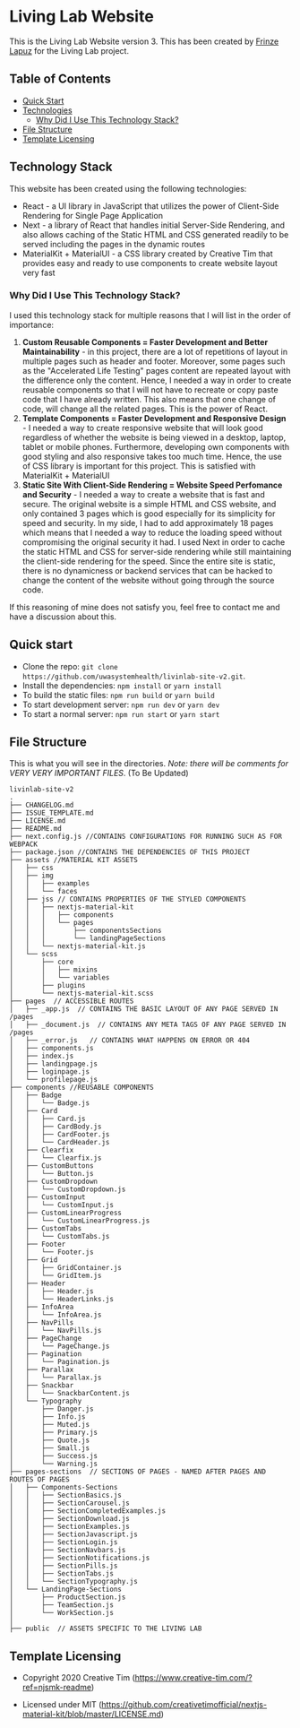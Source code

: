 # Living Lab Website
This is the Living Lab Website version 3. This has been created by [Frinze Lapuz](https://github.com/frinzekt) for the Living Lab project. 


## Table of Contents
* [Quick Start](#quick-start)
* [Technologies](#technology-stack)
    - [Why Did I Use This Technology Stack?](why-did-i-use-this-technology-stack?)
* [File Structure](#file-structure)
* [Template Licensing](#template-licensing)

## Technology Stack
This website has been created using the following technologies:
- React - a UI library in JavaScript that utilizes the power of Client-Side Rendering for Single Page Application
- Next - a library of React that handles initial Server-Side Rendering, and also allows caching of the Static HTML and CSS generated readily to be served including the pages in the dynamic routes
- MaterialKit + MaterialUI - a CSS library created by Creative Tim that provides easy and ready to use components to create website layout very fast

### Why Did I Use This Technology Stack?
I used this technology stack for multiple reasons that I will list in the order of importance:
1. **Custom Reusable Components = Faster Development and Better Maintainability** - in this project, there are a lot of repetitions of layout in multiple pages such as header and footer. Moreover, some pages such as the "Accelerated Life Testing" pages content are repeated layout with the difference only the content. Hence, I needed a way in order to create reusable components so that I will not have to recreate or copy paste code that I have already written. This also means that one change of code, will change all the related pages. This is the power of React.
2. **Template Components = Faster Development and Responsive Design** - I needed a way to create responsive website that will look good regardless of whether the website is being viewed in a desktop, laptop, tablet or mobile phones. Furthermore, developing own components with good styling and also responsive takes too much time. Hence, the use of CSS library is important for this project. This is satisfied with MaterialKit + MaterialUI
3. **Static Site With Client-Side Rendering = Website Speed Perfomance and Security** - I needed a way to create a website that is fast and secure. The original website is a simple HTML and CSS website, and only contained 3 pages which is good especially for its simplicity for speed and security. In my side, I had to add approximately 18 pages which means that I needed a way to reduce the loading speed without compromising the original security it had. I used Next in order to cache the static HTML and CSS for server-side rendering while still maintaining the client-side rendering for the speed. Since the entire site is static, there is no dynamicness or backend services that can be hacked to change the content of the website without going through the source code. 

If this reasoning of mine does not satisfy you, feel free to contact me and have a discussion about this.

## Quick start
- Clone the repo: `git clone https://github.com/uwasystemhealth/livinlab-site-v2.git`.
- Install the dependencies: `npm install` or `yarn install`
- To build the static files: `npm run build` or `yarn build`
- To start development server: `npm run dev` or `yarn dev`
- To start a normal server: `npm run start` or `yarn start`

## File Structure
This is what you will see in the directories. *Note: there will be comments for VERY VERY IMPORTANT FILES*. (To Be Updated)
```
livinlab-site-v2
.
├── CHANGELOG.md
├── ISSUE_TEMPLATE.md
├── LICENSE.md
├── README.md
├── next.config.js //CONTAINS CONFIGURATIONS FOR RUNNING SUCH AS FOR WEBPACK
├── package.json //CONTAINS THE DEPENDENCIES OF THIS PROJECT
├── assets //MATERIAL KIT ASSETS
│   ├── css
│   ├── img
│   │   ├── examples
│   │   └── faces
│   ├── jss // CONTAINS PROPERTIES OF THE STYLED COMPONENTS
│   │   ├── nextjs-material-kit
│   │   │   ├── components
│   │   │   └── pages
│   │   │       ├── componentsSections
│   │   │       └── landingPageSections
│   │   └── nextjs-material-kit.js
│   └── scss
│       ├── core
│       │   ├── mixins
│       │   └── variables
│       ├── plugins
│       └── nextjs-material-kit.scss
├── pages  // ACCESSIBLE ROUTES
│   ├── _app.js  // CONTAINS THE BASIC LAYOUT OF ANY PAGE SERVED IN /pages
│   ├── _document.js  // CONTAINS ANY META TAGS OF ANY PAGE SERVED IN /pages
│   ├── _error.js   // CONTAINS WHAT HAPPENS ON ERROR OR 404
│   ├── components.js
│   ├── index.js
│   ├── landingpage.js
│   ├── loginpage.js
│   └── profilepage.js
├── components //REUSABLE COMPONENTS
│   ├── Badge
│   │   └── Badge.js
│   ├── Card
│   │   ├── Card.js
│   │   ├── CardBody.js
│   │   ├── CardFooter.js
│   │   └── CardHeader.js
│   ├── Clearfix
│   │   └── Clearfix.js
│   ├── CustomButtons
│   │   └── Button.js
│   ├── CustomDropdown
│   │   └── CustomDropdown.js
│   ├── CustomInput
│   │   └── CustomInput.js
│   ├── CustomLinearProgress
│   │   └── CustomLinearProgress.js
│   ├── CustomTabs
│   │   └── CustomTabs.js
│   ├── Footer
│   │   └── Footer.js
│   ├── Grid
│   │   ├── GridContainer.js
│   │   └── GridItem.js
│   ├── Header
│   │   ├── Header.js
│   │   └── HeaderLinks.js
│   ├── InfoArea
│   │   └── InfoArea.js
│   ├── NavPills
│   │   └── NavPills.js
│   ├── PageChange
│   │   └── PageChange.js
│   ├── Pagination
│   │   └── Pagination.js
│   ├── Parallax
│   │   └── Parallax.js
│   ├── Snackbar
│   │   └── SnackbarContent.js
│   └── Typography
│       ├── Danger.js
│       ├── Info.js
│       ├── Muted.js
│       ├── Primary.js
│       ├── Quote.js
│       ├── Small.js
│       ├── Success.js
│       └── Warning.js
├── pages-sections  // SECTIONS OF PAGES - NAMED AFTER PAGES AND ROUTES OF PAGES
│   ├── Components-Sections
│   │   ├── SectionBasics.js
│   │   ├── SectionCarousel.js
│   │   ├── SectionCompletedExamples.js
│   │   ├── SectionDownload.js
│   │   ├── SectionExamples.js
│   │   ├── SectionJavascript.js
│   │   ├── SectionLogin.js
│   │   ├── SectionNavbars.js
│   │   ├── SectionNotifications.js
│   │   ├── SectionPills.js
│   │   ├── SectionTabs.js
│   │   └── SectionTypography.js
│   └── LandingPage-Sections
│       ├── ProductSection.js
│       ├── TeamSection.js
│       └── WorkSection.js
│
├── public  // ASSETS SPECIFIC TO THE LIVING LAB
```

## Template Licensing
- Copyright 2020 Creative Tim (https://www.creative-tim.com/?ref=njsmk-readme)

- Licensed under MIT (https://github.com/creativetimofficial/nextjs-material-kit/blob/master/LICENSE.md)
